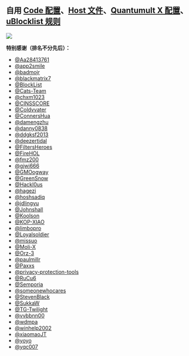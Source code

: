 ## 自用 [Code 配置](https://raw.githubusercontent.com/ElementRef/AboutConfig/main/conf/vscode.settings.json)、[Host 文件](https://raw.githubusercontent.com/ElementRef/AboutConfig/main/filter/element.ref.reject.dohosts.ini)、[Quantumult X 配置](https://raw.githubusercontent.com/ElementRef/AboutConfig/main/conf/quantumult.x.conf)、[uBlocklist 规则](https://raw.githubusercontent.com/ElementRef/AboutConfig/main/filter/element.ref.ublock.mixture.ini)

![](https://profile-counter.glitch.me/ElementRef-plugins/count.svg)

<!-- ![](https://github-profile-summary-cards.vercel.app/api/cards/profile-details?username=ElementRef&theme=nord_dark) -->

**特别感谢（排名不分先后）：**

- [@Aa28413761](https://t.me/s/Aa28413761)
- [@app2smile](https://github.com/app2smile/rules)
- [@badmojr](https://github.com/badmojr/1Hosts)
- [@blackmatrix7](https://github.com/blackmatrix7/ios_rule_script)
- [@BlockList](https://www.blocklist.de/en/index.html)
- [@Cats-Team](https://github.com/Cats-Team/AdRules)
- [@chxm1023](https://github.com/chxm1023/Rewrite)
- [@CINSSCORE](https://cinsscore.com/)
- [@Coldvvater](https://github.com/Coldvvater/Mononoke)
- [@ConnersHua](https://github.com/ConnersHua/RuleGo)
- [@damengzhu](https://github.com/damengzhu/banad)
- [@danny0838](https://github.com/danny0838/content-farm-terminator)
- [@ddgksf2013](https://github.com/ddgksf2013/ddgksf2013)
- [@deezertidal](https://github.com/deezertidal/QuantumultX-Rewrite)
- [@FiltersHeroes](https://github.com/FiltersHeroes/KADhosts)
- [@FireHOL](https://github.com/firehol/blocklist-ipsets)
- [@fmz200](https://github.com/fmz200/wool_scripts)
- [@gjwj666](https://github.com/gjwj666/qx)
- [@GMOogway](https://github.com/GMOogway/shadowrocket-rules)
- [@GreenSnow](https://greensnow.co/)
- [@Hackl0us](https://github.com/Hackl0us/GeoIP2-CN)
- [@hagezi](https://github.com/hagezi/dns-blocklists)
- [@hoshsadiq](https://github.com/hoshsadiq/adblock-nocoin-list)
- [@jdlingyu](https://github.com/jdlingyu/ad-wars)
- [@Johnshall](https://github.com/Johnshall/Shadowrocket-ADBlock-Rules-Forever)
- [@Koolson](https://github.com/Koolson/Qure)
- [@KOP-XIAO](https://github.com/KOP-XIAO/QuantumultX)
- [@limbopro](https://github.com/limbopro/Adblock4limbo)
- [@Loyalsoldier](https://github.com/Loyalsoldier/surge-rules)
- [@missuo](https://github.com/missuo/ASN-China)
- [@Moli-X](https://github.com/Moli-X/Resources)
- [@Orz-3](https://github.com/Orz-3/mini)
- [@paulmillr](https://github.com/paulmillr/encrypted-dns)
- [@Paxxs](https://github.com/Paxxs/Google-Blocklist)
- [@privacy-protection-tools](https://github.com/privacy-protection-tools/anti-AD)
- [@RuCu6](https://github.com/RuCu6/QuanX)
- [@Semporia](https://github.com/Semporia/TikTok-Unlock)
- [@someonewhocares](https://someonewhocares.org/hosts/)
- [@StevenBlack](https://github.com/StevenBlack/hosts)
- [@SukkaW](https://github.com/SukkaW/Surge)
- [@TG-Twilight](https://github.com/TG-Twilight/AWAvenue-Ads-Rule)
- [@vvbbnn00](https://github.com/vvbbnn00/WARP-Clash-API)
- [@wdmpa](https://github.com/wdmpa/content-farm-list)
- [@winhelp2002](https://winhelp2002.mvps.org/)
- [@xiaomaoJT](https://github.com/xiaomaoJT/QxScript)
- [@yoyo](https://pgl.yoyo.org/adservers/)
- [@yqc007](https://github.com/yqc007/QuantumultX)

<!--
  <picture>
    <source media="(prefers-color-scheme: dark)" srcset="https://raw.githubusercontent.com/ElementRef/ElementRef/output/github-contribution-grid-snake-dark.svg">
    <source media="(prefers-color-scheme: light)" srcset="https://raw.githubusercontent.com/ElementRef/ElementRef/output/github-contribution-grid-snake.svg">
    <img alt="github contribution grid snake animation" src="https://raw.githubusercontent.com/ElementRef/ElementRef/output/github-contribution-grid-snake.svg">
  </picture>
 -->
